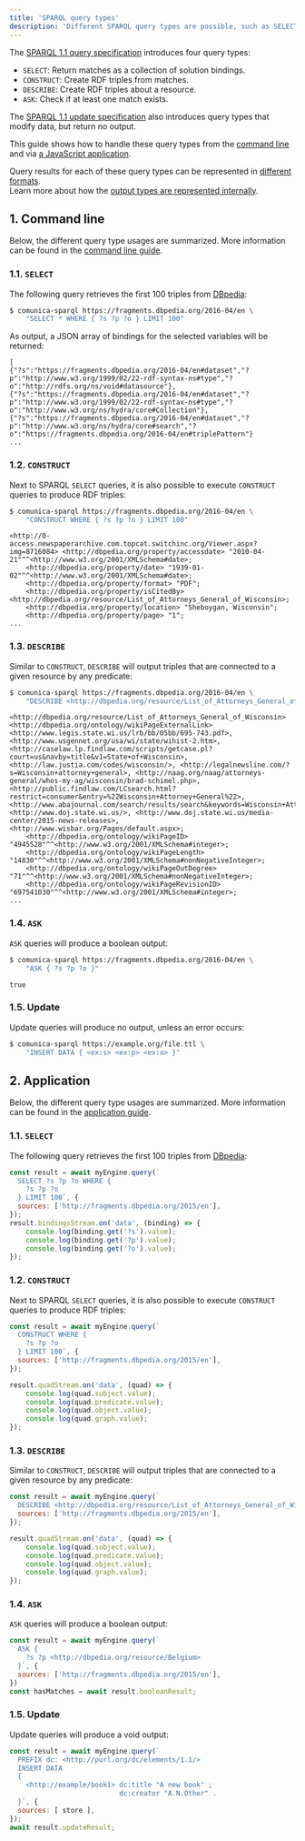 ```yaml
---
title: 'SPARQL query types'
description: 'Different SPARQL query types are possible, such as SELECT, CONSTRUCT, ASK, ...'
---
```


The [SPARQL 1.1 query specification](https://www.w3.org/TR/sparql11-query/)
introduces four query types:

* `SELECT`: Return matches as a collection of solution bindings.
* `CONSTRUCT`: Create RDF triples from matches.
* `DESCRIBE`: Create RDF triples about a resource.
* `ASK`: Check if at least one match exists.

The [SPARQL 1.1 update specification](https://www.w3.org/TR/sparql11-update/)
also introduces query types that modify data, but return no output.

This guide shows how to handle these query types from the [command line](/docs/query/getting_started/query_cli/)
and via [a JavaScript application](/docs/query/getting_started/query_app/).

<div class="note">
Query results for each of these query types can be represented in <a href="/docs/query/advanced/result_formats/">different formats</a>.
</div>

<div class="note">
Learn more about how the <a href="/docs/modify/advanced/query_output_types/">output types are represented internally</a>.
</div>

## 1. Command line

Below, the different query type usages are summarized.
More information can be found in the [command line guide](/docs/query/getting_started/query_cli/).

### 1.1. `SELECT`

The following query retrieves the first 100 triples from [DBpedia](https://fragments.dbpedia.org/2016-04/en):
```bash
$ comunica-sparql https://fragments.dbpedia.org/2016-04/en \
    "SELECT * WHERE { ?s ?p ?o } LIMIT 100"
```

As output, a JSON array of bindings for the selected variables will be returned:
```
[
{"?s":"https://fragments.dbpedia.org/2016-04/en#dataset","?p":"http://www.w3.org/1999/02/22-rdf-syntax-ns#type","?o":"http://rdfs.org/ns/void#datasource"},
{"?s":"https://fragments.dbpedia.org/2016-04/en#dataset","?p":"http://www.w3.org/1999/02/22-rdf-syntax-ns#type","?o":"http://www.w3.org/ns/hydra/core#Collection"},
{"?s":"https://fragments.dbpedia.org/2016-04/en#dataset","?p":"http://www.w3.org/ns/hydra/core#search","?o":"https://fragments.dbpedia.org/2016-04/en#triplePattern"}
...
```

### 1.2. `CONSTRUCT`

Next to SPARQL `SELECT` queries,
it is also possible to execute `CONSTRUCT` queries to produce RDF triples:
```bash
$ comunica-sparql https://fragments.dbpedia.org/2016-04/en \
    "CONSTRUCT WHERE { ?s ?p ?o } LIMIT 100"
```
```text
<http://0-access.newspaperarchive.com.topcat.switchinc.org/Viewer.aspx?img=8716084> <http://dbpedia.org/property/accessdate> "2010-04-21"^^<http://www.w3.org/2001/XMLSchema#date>;
    <http://dbpedia.org/property/date> "1939-01-02"^^<http://www.w3.org/2001/XMLSchema#date>;
    <http://dbpedia.org/property/format> "PDF";
    <http://dbpedia.org/property/isCitedBy> <http://dbpedia.org/resource/List_of_Attorneys_General_of_Wisconsin>;
    <http://dbpedia.org/property/location> "Sheboygan, Wisconsin";
    <http://dbpedia.org/property/page> "1";
...
```

### 1.3. `DESCRIBE`

Similar to `CONSTRUCT`, `DESCRIBE` will output triples that are connected to a given resource by any predicate:
```bash
$ comunica-sparql https://fragments.dbpedia.org/2016-04/en \
    "DESCRIBE <http://dbpedia.org/resource/List_of_Attorneys_General_of_Wisconsin>"
```
```text
<http://dbpedia.org/resource/List_of_Attorneys_General_of_Wisconsin> <http://dbpedia.org/ontology/wikiPageExternalLink> <http://www.legis.state.wi.us/lrb/bb/05bb/695-743.pdf>, <http://www.usgennet.org/usa/wi/state/wihist-2.htm>, <http://caselaw.lp.findlaw.com/scripts/getcase.pl?court=us&navby=title&v1=State+of+Wisconsin>, <http://law.justia.com/codes/wisconsin/>, <http://legalnewsline.com/?s=Wisconsin+attorney+general>, <http://naag.org/naag/attorneys-general/whos-my-ag/wisconsin/brad-schimel.php>, <http://public.findlaw.com/LCsearch.html?restrict=consumer&entry=%22Wisconsin+Attorney+General%22>, <http://www.abajournal.com/search/results/search&keywords=Wisconsin+Attorney+General/>, <http://www.doj.state.wi.us/>, <http://www.doj.state.wi.us/media-center/2015-news-releases>, <http://www.wisbar.org/Pages/default.aspx>;
    <http://dbpedia.org/ontology/wikiPageID> "4945528"^^<http://www.w3.org/2001/XMLSchema#integer>;
    <http://dbpedia.org/ontology/wikiPageLength> "14830"^^<http://www.w3.org/2001/XMLSchema#nonNegativeInteger>;
    <http://dbpedia.org/ontology/wikiPageOutDegree> "71"^^<http://www.w3.org/2001/XMLSchema#nonNegativeInteger>;
    <http://dbpedia.org/ontology/wikiPageRevisionID> "697541030"^^<http://www.w3.org/2001/XMLSchema#integer>;
...
```

### 1.4. `ASK`

`ASK` queries will produce a boolean output:
```bash
$ comunica-sparql https://fragments.dbpedia.org/2016-04/en \
    "ASK { ?s ?p ?o }"
```
```
true
```

### 1.5. Update

Update queries will produce no output, unless an error occurs:
```bash
$ comunica-sparql https://example.org/file.ttl \
    "INSERT DATA { <ex:s> <ex:p> <ex:o> }"
```

## 2. Application

Below, the different query type usages are summarized.
More information can be found in the [application guide](/docs/query/getting_started/query_app/).

### 1.1. `SELECT`

The following query retrieves the first 100 triples from [DBpedia](https://fragments.dbpedia.org/2016-04/en):
```javascript
const result = await myEngine.query(`
  SELECT ?s ?p ?o WHERE {
    ?s ?p ?o
  } LIMIT 100`, {
  sources: ['http://fragments.dbpedia.org/2015/en'],
});
result.bindingsStream.on('data', (binding) => {
    console.log(binding.get('?s').value);
    console.log(binding.get('?p').value);
    console.log(binding.get('?o').value);
});
```

### 1.2. `CONSTRUCT`

Next to SPARQL `SELECT` queries,
it is also possible to execute `CONSTRUCT` queries to produce RDF triples:
```javascript
const result = await myEngine.query(`
  CONSTRUCT WHERE {
    ?s ?p ?o
  } LIMIT 100`, {
  sources: ['http://fragments.dbpedia.org/2015/en'],
});
```
```javascript
result.quadStream.on('data', (quad) => {
    console.log(quad.subject.value);
    console.log(quad.predicate.value);
    console.log(quad.object.value);
    console.log(quad.graph.value);
});
```

### 1.3. `DESCRIBE`

Similar to `CONSTRUCT`, `DESCRIBE` will output triples that are connected to a given resource by any predicate:
```javascript
const result = await myEngine.query(`
  DESCRIBE <http://dbpedia.org/resource/List_of_Attorneys_General_of_Wisconsin>`, {
  sources: ['http://fragments.dbpedia.org/2015/en'],
});
```
```javascript
result.quadStream.on('data', (quad) => {
    console.log(quad.subject.value);
    console.log(quad.predicate.value);
    console.log(quad.object.value);
    console.log(quad.graph.value);
});
```

### 1.4. `ASK`

`ASK` queries will produce a boolean output:
```javascript
const result = await myEngine.query(`
  ASK {
    ?s ?p <http://dbpedia.org/resource/Belgium>
  }`, {
  sources: ['http://fragments.dbpedia.org/2015/en'],
})
const hasMatches = await result.booleanResult;
```

### 1.5. Update

Update queries will produce a void output:
```javascript
const result = await myEngine.query(`
  PREFIX dc: <http://purl.org/dc/elements/1.1/>
  INSERT DATA
  { 
    <http://example/book1> dc:title "A new book" ;
                           dc:creator "A.N.Other" .
  }`, {
  sources: [ store ],
});
await result.updateResult;
```
